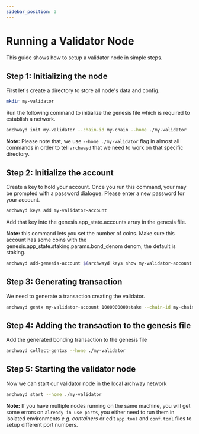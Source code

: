 ```yaml
---
sidebar_position: 3
---
```


# Running a Validator Node

This guide shows how to setup a validator node in simple steps.

## Step 1: Initializing the node

First let's create a directory to store all node's data and config.

```bash
mkdir my-validator
```

Run the following command to initialize the genesis file which is required to establish a network.
```bash
archwayd init my-validator --chain-id my-chain --home ./my-validator
```

**Note:** Please note that, we use `--home ./my-validator` flag in almost all commands in order to tell `archwayd` that we need to work on that specific directory.

## Step 2: Initialize the account

Create a key to hold your account. Once you run this command, your may be prompted with a password dialogue. Please enter a new password for your account.

```bash
archwayd keys add my-validator-account
```

Add that key into the genesis.app_state.accounts array in the genesis file.

**Note:** this command lets you set the number of coins. Make sure this account has some coins
with the genesis.app_state.staking.params.bond_denom denom, the default is staking.

```bash
archwayd add-genesis-account $(archwayd keys show my-validator-account -a --home ./my-validator) 1000000000stake,1000000000validatortoken --home ./my-validator
```

## Step 3: Generating transaction

We need to generate a transaction creating the validator.

```bash
archwayd gentx my-validator-account 1000000000stake --chain-id my-chain --home ./my-validator
```

## Step 4: Adding the transaction to the genesis file

Add the generated bonding transaction to the genesis file

```bash
archwayd collect-gentxs --home ./my-validator
```

## Step 5: Starting the validator node

Now we can start our validator node in the local archway network

```bash
archwayd start --home ./my-validator
```

**Note:** If you have multiple nodes running on the same machine, you will get some errors on `already in use ports`, you either need to run them in isolated environments _e.g. containers_ or edit `app.toml` and `conf.toml` files to setup different port numbers.